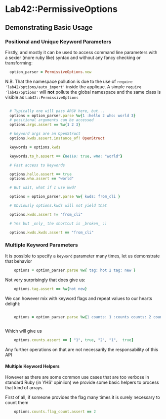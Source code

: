 # Lab42::PermissiveOptions

## Demonstrating Basic Usage

### Positional and Unique Keyword Parameters

Firstly, and mostly it can be used to access command line parameters with a sexier (more ruby like) syntax
and without any fancy checking or transforming:

```ruby
  option_parser = PermissiveOptions.new

```

N.B. That the namespace pollution is due to the use of `require 'lab42/options/auto_import'` inside the applique.
A simple `require 'lab42/options'` will **not** pollute the global namespace and the same class is visible as
`Lab42::PermissiveOptions`


```ruby
    
  # Typically one will pass ARGV here, but...
  options = option_parser.parse %w{1 :hello 2 who: world 3}
  # positional arguments can be accessed
  options.args.assert == %w{1 2 3}

  # keyword args are an OpenStruct
  options.kwds.assert.instance_of? OpenStruct

  keywords = options.kwds

  keywords.to_h.assert == {hello: true, who: "world"}

  # Fast access to keywords

  options.hello.assert == true
  options.who.assert == "world"

  # But wait, what if I use kwd?

  options = option_parser.parse %w{ kwds: from_cli }

  # Obviously options.kwds will not yield that

  options.kwds.assert != "from_cli"

  # Yes but _only_ the shortcut is _broken_ ;)

  options.kwds.kwds.assert == "from_cli"

```

### Multiple Keyword Parameters

It is possible to specify a `keyword` parameter many times, let us demonstrate that behavior

```ruby
    options = option_parser.parse %w{ tag: hot 2 tag: new }
```

Not very surprisingly that does give us:

```ruby
    options.tag.assert == %w{hot new}
```

We can however mix with keyword flags and repeat values to our hearts delight:

```ruby

    options = option_parser.parse %w{1 counts: 1 :counts counts: 2 counts: 1 :counts alpha}
    
```

Which will give us

```ruby
    options.counts.assert == [ "1", true, "2", "1",  true]
```
Any further operations on that are not necessarily the responsability of this API

#### Multiple Keyword Helpers

However as there are some common use cases that are too verbose in standard Ruby (in YHS' opiniion)
we provide some basic helpers to process that kind of arrays.

First of all, if someone provides the flag many times it is surely necessary to count them

```ruby
    options.counts.flag_count.assert == 2
```




